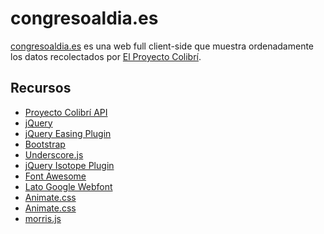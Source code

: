 congresoaldia.es
=============

 [congresoaldia.es](http://congresoaldia.es) es una web full client-side que muestra ordenadamente los datos recolectados por [El Proyecto Colibrí](https://proyectocolibri.com).


Recursos
------------

* [Proyecto Colibrí API](http://proyectocolibri.es/documentacion/)
* [jQuery](http://jquery.com/)
* [jQuery Easing Plugin](http://gsgd.co.uk/sandbox/jquery/easing/)
* [Bootstrap](http://getbootstrap.com/2.3.2/)
* [Underscore.js](http://underscorejs.org/)
* [jQuery Isotope Plugin](http://isotope.metafizzy.co/)
* [Font Awesome](http://fortawesome.github.io/Font-Awesome/)
* [Lato Google Webfont](http://www.google.com/fonts/specimen/Lato)
* [Animate.css](http://daneden.me/animate/)
* [Animate.css](http://daneden.me/animate/)
* [morris.js](http://www.oesmith.co.uk/morris.js/)
